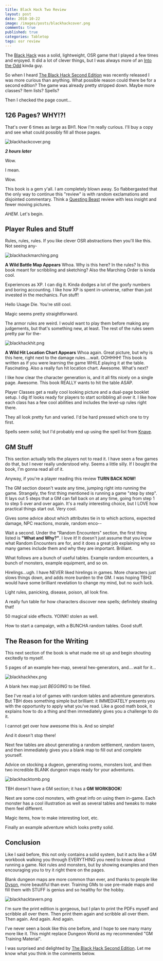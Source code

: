 ```yaml
---
title: Black Hack Two Review
layout: post
date: 2018-10-22
image: /images/posts/blackhackcover.png
comments: true
published: true
categories: Tabletop
tags: osr review
---
```


The [Black Hack](https://www.drivethrurpg.com/product/178359/The-Black-Hack) was a solid, lightweight, OSR game that I played a few times and enjoyed. It did a lot of clever things, but I was always more of an [Into the Odd](https://technicalgrimoire.com/david/extremely-interesting-role-playing-games#into-the-odd) kinda guy.

So when I heard [The Black Hack Second Edition](https://www.drivethrurpg.com/product/255088/The-Black-Hack-Second-Edition) was recently released I was more curious than anything. What possible reason could there be for a second edition? The game was already pretty stripped down. Maybe more classes? Item lists? Spells?

Then I checked the page count...

## 126 Pages? WHY!?!

That's over 6 times as large as BH1. Now I'm really curious. I'll buy a copy and see what could possibly fill all those pages.

![blackhackcover.png]({{site.baseurl}}/images/posts/blackhackcover.png)

***2 hours later***

Wow.

I mean.

Wow.

This book is a gem y'all. I am completely blown away. So flabbergasted that the only way to continue this "review" is with random exclamations and disjointed commentary. Think a [Questing Beast](https://www.youtube.com/channel/UCvYwePdbWSEwUa-Pk02u3Zw) review with less insight and fewer moving pictures.

*AHEM*. Let's begin.

## Player Rules and Stuff

Rules, rules, rules. If you like clever OSR abstractions then you'll like this. Not seeing any-

![blackhackmarching.png]({{site.baseurl}}/images/posts/blackhackmarching.png)

**A Wild Battle Map Appears** Whoa. Why is this here? In the rules? Is this book meant for scribbling and sketching? Also the Marching Order is kinda cool.

Experiences as XP. I can dig it. Kinda dodges a lot of the goofy numbers and boring accounting. I like how XP is spent in-universe, rather than just invested in the mechanics. Fun stuff!

Hello Usage Die. You're still cool.

Magic seems pretty straightforward.

The armor rules are weird. I would want to play them before making any judgements, but that's something new, at least. The rest of the rules seem pretty par for the-

![blackhackhit.png]({{site.baseurl}}/images/posts/blackhackhit.png)

**A Wild Hit Location Chart Appears** Whoa again. Great picture, but why is this here, right next to the damage rules....wait. OOHHHH! This book is written as if you were learning the game WHILE playing it at the table. Fascinating. Also a really fun hit location chart. Awesome. What's next?

I like how clear the character generation is, and it all fits nicely on a single page. Awesome. This book REALLY wants to hit the table ASAP.

Player Classes get a really cool looking picture and a dual-page booklet setup. I dig it! looks ready for players to start scribbling all over it. I like how each class has a few cool abilities and includes the level-up rules right there.

They all look pretty fun and varied. I'd be hard pressed which one to try first.

Spells seem solid; but I'd probably end up using the spell list from [Knave](https://www.drivethrurpg.com/product/250888/Knave).

## GM Stuff

This section actually tells the players not to read it. I have seen a few games do that, but I never really understood why. Seems a little silly. If I bought the book, I'm gonna read all of it.

Anyway, if you're a player reading this review **TURN BACK NOW!**

The GM section doesn't waste any time, jumping right into running the game. Strangely, the first thing mentioned is running a game "step by step". It lays out 5 steps that a GM can fall back on at any time, going from step 1 to step 5 over and over again. It's a really interesting choice, but I LOVE how practical things start out. Very cool.

Gives some advice about which attributes tie in to which actions, expected damage, NPC reactions, morale, random enco--

Wait a second. Under the "Random Encounters" section, the first thing listed is **"What and Why?"**. I love it! It doesn't just assume that you know what Random Encounters are for, and it does a great job explaining why so many games include them and why they are important. Brilliant.

What follows are a bunch of useful tables. Example random encounters, a bunch of monsters, example equipment, and so on.

Hirelings...ugh. I have NEVER liked hirelings in games. More characters just slows things down, and adds more burden to the GM. I was hoping TBH2 would have some brilliant revelation to change my mind, but no such luck.

Light rules, panicking, disease, poison, all look fine.

A really fun table for how characters discover new spells; definitely stealing that!

50 magical side effects. YOINK! stolen as well.

How to start a campaign, with a BUNCHA random tables. Good stuff.

## The Reason for the Writing

This next section of the book is what made me sit up and begin shouting excitedly to myself. 

5 pages of an example hex-map, several hex-generators, and....wait for it...

![blackhackhex.png]({{site.baseurl}}/images/posts/blackhackhex.png)

A blank hex map just *BEGGING* to be filled.

See I've read a lot of games with random tables and adventure generators. But TBH does something simple but brilliant: it IMMEDIATELY presents you with the opportunity to apply what you've read. Like a good math book, it explains how to do a thing and then immediately gives you a challenge to do it.

I cannot get over how awesome this is. And so simple! 

And it doesn't stop there! 

Next few tables are about generating a random settlement, random tavern, and then immediately gives you a blank map to fill out and complete yourself.

Advice on stocking a dugeon, generating rooms, monsters loot, and then two incredible BLANK dungeon maps ready for your adventures.

![blackhacktomb.png]({{site.baseurl}}/images/posts/blackhacktomb.png)

TBH doesn't have a GM section; it has a **GM WORKBOOK**! 

Next are some cool monsters, with great info on using them in-game. Each monster has a cool illustration as well as several tables and tweaks to make them feel different. 

Magic items, how to make interesting loot, etc. 

Finally an example adventure which looks pretty solid.

## Conclusion

Like I said before, this not only contains a solid system, but it acts like a GM workbook walking you through EVERYTHING you need to know about running a game. Not rules and monsters, but by showing examples and then encouraging you to try it right there on the pages.

Blank dungeon maps are more common than ever, and thanks to people like [Dyson](https://dysonlogos.blog/), more beautiful than ever. Training GMs to use pre-made maps and fill them with STUFF is genius and so healthy for the hobby.

![blackhacktavern.png]({{site.baseurl}}/images/posts/blackhacktavern.png)

I'm sure the print edition is gorgeous, but I plan to print the PDFs myself and scribble all over them. Then print them again and scribble all over them. Then again. And again. And again.

I've never seen a book like this one before, and I hope to see many many more like it. This might replace Dungeon World as my recommended "GM Training Material".

I was surprised and delighted by [The Black Hack Second Edition](https://www.drivethrurpg.com/product/255088/The-Black-Hack-Second-Edition). Let me know what you think in the comments below.